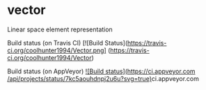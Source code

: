 # vector
Linear space element representation

Build status (on Travis CI) [![Build Status](https://travis-ci.org/coolhunter1994/Vector.png] (https://travis-ci.org/coolhunter1994/Vector)

Build status (on AppVeyor) [![Build status](https://ci.appveyor.com
/api/projects/status/7kc5aouhdnpj2u6u?svg=true)](https://ci.appveyor.com/project/panteraD/vector)ci.appveyor.com
